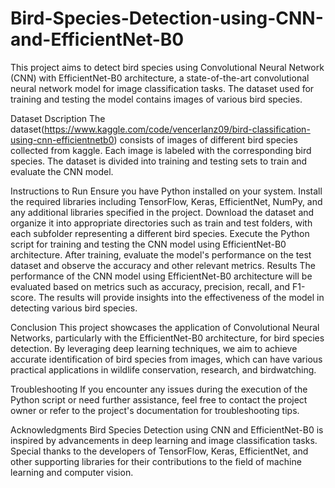 # Bird-Species-Detection-using-CNN-and-EfficientNet-B0
This project aims to detect bird species using Convolutional Neural Network (CNN) with EfficientNet-B0 architecture, a state-of-the-art convolutional neural network model for image classification tasks. The dataset used for training and testing the model contains images of various bird species.

Dataset Dscription
The dataset(https://www.kaggle.com/code/vencerlanz09/bird-classification-using-cnn-efficientnetb0) consists of images of different bird species collected from kaggle. Each image is labeled with the corresponding bird species. The dataset is divided into training and testing sets to train and evaluate the CNN model.

Instructions to Run
Ensure you have Python installed on your system.
Install the required libraries including TensorFlow, Keras, EfficientNet, NumPy, and any additional libraries specified in the project.
Download the dataset and organize it into appropriate directories such as train and test folders, with each subfolder representing a different bird species.
Execute the Python script for training and testing the CNN model using EfficientNet-B0 architecture.
After training, evaluate the model's performance on the test dataset and observe the accuracy and other relevant metrics.
Results
The performance of the CNN model using EfficientNet-B0 architecture will be evaluated based on metrics such as accuracy, precision, recall, and F1-score. The results will provide insights into the effectiveness of the model in detecting various bird species.

Conclusion
This project showcases the application of Convolutional Neural Networks, particularly with the EfficientNet-B0 architecture, for bird species detection. By leveraging deep learning techniques, we aim to achieve accurate identification of bird species from images, which can have various practical applications in wildlife conservation, research, and birdwatching.

Troubleshooting
If you encounter any issues during the execution of the Python script or need further assistance, feel free to contact the project owner or refer to the project's documentation for troubleshooting tips.

Acknowledgments
Bird Species Detection using CNN and EfficientNet-B0 is inspired by advancements in deep learning and image classification tasks. Special thanks to the developers of TensorFlow, Keras, EfficientNet, and other supporting libraries for their contributions to the field of machine learning and computer vision.
